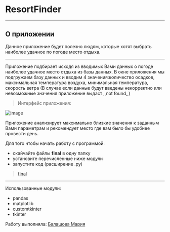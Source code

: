 # ResortFinder
***
## О приложении ##

Данное приложение будет полезно людям, которые хотят выбрать наиболее удачное по погоде место отдыха.

***
Приложение подбирает исходя из вводимых Вами данных о погоде наиболее удачное место отдыха из базы данных.
В окне приложения мы подгружаем базу данных и вводим 4 значения:количество осадков, максимальная температура воздуха, минимальная температура, скорость ветра
(В случае если данные будут введены некорректно или невозможные значения приложение выдаст ,,not found,,)

>Интерфейс приложения:

![image](https://sun9-71.userapi.com/impg/_Le7hFgtXk1DK0nVRduYsFHJavmaK-j7R1RyVg/H2wL8LNJcHM.jpg?size=868x656&quality=96&sign=9024cd8b9f58a9f4a986a62037cc8ce0&type=album)


Приложение анализирует максимально близкие значения к заданным Вами параметрам и рекомендует место где вам было бы удобнее провести день.

Для того чтобы начать работу с программой:
* скайчайте файлы **final** в одну папку
* установите перечисленные ниже модули
* запустите код (расширение .py)
>[final](https://github.com/BalashovaMaria/3sem/tree/main/final)
***
Использованные модули:
* pandas
* matplotlib
* customtkinter
* tkinter

Работу выполняла: [Балашова Мария](https://github.com/BalashovaMaria)
